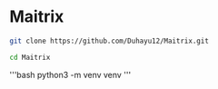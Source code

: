 # Maitrix

```bash
git clone https://github.com/Duhayu12/Maitrix.git
```
```bash
cd Maitrix
```
'''bash
python3 -m venv venv
'''
